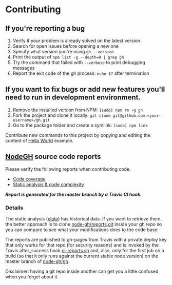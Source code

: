 # Contributing

## If you're reporting a bug

1. Verify if your problem is already solved on the latest version
2. Search for open issues before opening a new one
3. Specify what version you're using `gh --version`
4. Print the output of `npm list -g --depth=0 | grep gh`
5. Try the command that failed with `--verbose` to print debugging messages
6. Report the exit code of the gh process: `echo $?` after termination

## If you want to fix bugs or add new features you'll need to run in development environment.

1. Remove the installed version from NPM: `[sudo] npm rm -g gh`
2. Fork the project and clone it locally: `git clone git@github.com:<your-username>/gh.git`
3. Go to the package folder and create a symlink: `[sudo] npm link`

Contribute new commands to this project by copying and editing the content of [Hello World](https://github.com/node-gh/gh/blob/master/lib/cmds/hello.js) example.

## [NodeGH](nodegh.io) source code reports
Please verify the following reports when contributing code.

* [Code coverage](https://node-gh.github.io/reports/coverage/)
* [Static analysis & code complexity](https://node-gh.github.io/reports/complexity/)

***Report is generated for the master branch by a Travis CI hook.***

### Details

The static analysis ([plato](https://github.com/es-analysis/plato)) has historical data. If you want to retrieve them, the better approach is to clone [node-gh/reports.git](https://github.com/node-gh/reports) inside your gh repo so you can compare to see what your modifications does to the code base.

The reports are published to gh-pages from Travis with a private deploy key that only works for that repo (for security reasons) and is invoked by the Travis after_success hook [ci-reports.sh](https://github.com/node-gh/gh/blob/master/ci-reports.sh) and, also, only for the first job on a build (so that it only runs against the current stable node version) on the master branch of [node-gh/gh](https://travis-ci.org/node-gh/gh).

Disclaimer: having a git repo inside another can get you a little confused when you forget about it.
